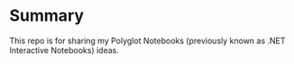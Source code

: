 # Summary
This repo is for sharing my Polyglot Notebooks (previously known as .NET Interactive Notebooks) ideas.

